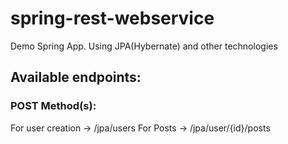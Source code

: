 # spring-rest-webservice
Demo Spring App. 
Using JPA(Hybernate) and other technologies

## Available endpoints:

### POST Method(s): 
For user creation -> /jpa/users
For Posts -> /jpa/user/{id}/posts